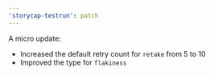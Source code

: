 ```yaml
---
'storycap-testrun': patch
---
```


A micro update:

- Increased the default retry count for `retake` from 5 to 10
- Improved the type for `flakiness`
